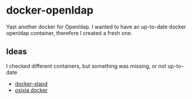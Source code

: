 # docker-openldap

Yast another docker for Openldap.
I wanted to have an up-to-date docker openldap container, therefore I created a fresh one.

## Ideas

I checked different containers, but something was missing, or not up-to-date

- [docker-slapd](https://github.com/nickstenning/docker-slapd)
- [osixia docker](https://github.com/osixia/docker-openldap)

